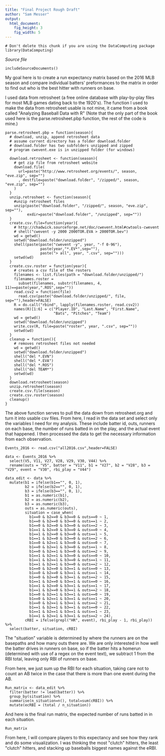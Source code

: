 ```yaml
---
title: "Final Project Rough Draft"
author: "Sam Messer"
output: 
  html_document:
    fig_height: 3
    fig_width: 5
---
```

<!-- Don't edit in between this line and the one below -->
```{r include=FALSE}
# Don't delete this chunk if you are using the DataComputing package
library(DataComputing)
```
*Source file* 
```{r, results='asis', echo=FALSE}
includeSourceDocuments()
```
<!-- Don't edit the material above this line -->

My goal here is to create a run expectancy matrix based on the 2016 MLB season and compare individual batters' preformances to the matrix in order to find out who is the best hitter with runners on base. 

I used data from retrosheet (a free online database with play-by-play files for most MLB games dating back to the 1920's). The function I used to make the data from retrosheet usable is not mine, it came from a book called "Analyzing Baseball Data with R" (Note that the only part of the book used here is the parse.retrosheet.pbp function, the rest of the code is mine.)

```{r}
parse.retrosheet.pbp = function(season){
  # download, unzip, append retrosheet data
  # assume current directory has a folder download.folder
  # download.folder has two subfolders unzipped and zipped
  # program cwevent.exe is in unzipped folder (for windows)
  
  download.retrosheet <- function(season){
    # get zip file from retrosheet website
    download.file(
      url=paste("http://www.retrosheet.org/events/", season, "eve.zip", sep="")
      , destfile=paste("download.folder", "/zipped/", season, "eve.zip", sep="")
    )
  }
  unzip.retrosheet <- function(season){
    #unzip retrosheet files
    unzip(paste("download.folder", "/zipped/", season, "eve.zip", sep=""), 
          exdir=paste("download.folder", "/unzipped", sep=""))
  }
  create.csv.file=function(year){
    # http://chadwick.sourceforge.net/doc/cwevent.html#cwtools-cwevent
    # shell("cwevent -y 2000 2000TOR.EVA > 2000TOR.bev")
    wd = getwd()
    setwd("download.folder/unzipped")
    shell(paste(paste("cwevent -y", year, "-f 0-96"), 
                paste(year,"*.EV*",sep=""),
                paste("> all", year, ".csv", sep="")))          
    setwd(wd)
  }
  create.csv.roster = function(year){
    # creates a csv file of the rosters
    filenames <- list.files(path = "download.folder/unzipped/")
    filenames.roster = 
      subset(filenames, substr(filenames, 4, 11)==paste(year,".ROS",sep=""))
    read.csv2 = function(file)
      read.csv(paste("download.folder/unzipped/", file, sep=""),header=FALSE)
    R = do.call("rbind", lapply(filenames.roster, read.csv2))
    names(R)[1:6] = c("Player.ID", "Last.Name", "First.Name", 
                      "Bats", "Pitches", "Team")
    wd = getwd()
    setwd("download.folder/unzipped")
    write.csv(R, file=paste("roster", year, ".csv", sep=""))
    setwd(wd)
  }
  cleanup = function(){
    # removes retrosheet files not needed
    wd = getwd()
    setwd("download.folder/unzipped")
    shell("del *.EVN")
    shell("del *.EVA")
    shell("del *.ROS")
    shell("del TEAM*")
    setwd(wd)
  }
  download.retrosheet(season)
  unzip.retrosheet(season)
  create.csv.file(season)
  create.csv.roster(season)
  cleanup()
}
```

The above function serves to pull the data down from retrosheet.org and turn it into usable csv files. From here, I read in the data set and select only the variables I need for my analysis. These include batter id, outs, runners on each base, the number of runs batted in on the play, and the actual event that happened. I then processed the data to get the necessary information from each observation.

```{r}
Events_2016 <- read.csv("all2016.csv",header=FALSE)

data <- Events_2016 %>% 
  select(V5, V11, V27, V28, V29, V30, V44) %>% 
  rename(outs = "V5", batter = "V11", b1 = "V27", b2 = "V28", b3 = "V29", event = "V30", rbi_play = "V44")

data_edit <- data %>%
  mutate(b1 = ifelse(b1=="", 0, 1), 
         b2 = ifelse(b2=="", 0, 1),
         b3 = ifelse(b3=="", 0, 1),
         b1 = as.numeric(b1),
         b2 = as.numeric(b2),
         b3 = as.numeric(b3),
         outs = as.numeric(outs),
         situation = case_when(
           b1==0 & b2==0 & b3==0 & outs==0 ~ 1, 
           b1==0 & b2==0 & b3==0 & outs==1 ~ 2,
           b1==0 & b2==0 & b3==0 & outs==2 ~ 3,
           b1==1 & b2==0 & b3==0 & outs==0 ~ 4,
           b1==1 & b2==0 & b3==0 & outs==1 ~ 5,
           b1==1 & b2==0 & b3==0 & outs==2 ~ 6,
           b1==0 & b2==1 & b3==0 & outs==0 ~ 7,
           b1==0 & b2==1 & b3==0 & outs==1 ~ 8,
           b1==0 & b2==1 & b3==0 & outs==2 ~ 9,
           b1==1 & b2==1 & b3==0 & outs==0 ~ 10,
           b1==1 & b2==1 & b3==0 & outs==1 ~ 11,
           b1==1 & b2==1 & b3==0 & outs==2 ~ 12,
           b1==0 & b2==0 & b3==1 & outs==0 ~ 13,
           b1==0 & b2==0 & b3==1 & outs==1 ~ 14,
           b1==0 & b2==0 & b3==1 & outs==2 ~ 15,
           b1==1 & b2==0 & b3==1 & outs==0 ~ 16,
           b1==1 & b2==0 & b3==1 & outs==1 ~ 17,
           b1==1 & b2==0 & b3==1 & outs==2 ~ 18,
           b1==0 & b2==1 & b3==1 & outs==0 ~ 19,
           b1==0 & b2==1 & b3==1 & outs==1 ~ 20,
           b1==0 & b2==1 & b3==1 & outs==2 ~ 21,
           b1==1 & b2==1 & b3==1 & outs==0 ~ 22,
           b1==1 & b2==1 & b3==1 & outs==1 ~ 23,
           b1==1 & b2==1 & b3==1 & outs==2 ~ 24),
         cRBI = ifelse(grepl("HR", event), rbi_play - 1, rbi_play)) %>% 
  select(batter, situation, cRBI) 
```

The "situation" variable is determined by where the runners are on the basepaths and how many outs there are. We are only interested in how well the batter drives in runners on base, so if the batter hits a homerun (determined with use of a regex on the event text), we subtract 1 from the RBI total, leaving only RBI of runners on base. 

From here, we just sum up the RBI for each situation, taking care not to count an AB twice in the case that there is more than one event during the AB.

```{r}
Run_matrix <- data_edit %>% 
  filter(batter != lead(batter)) %>% 
  group_by(situation) %>% 
  summarise(n_situation=n(), total=sum(cRBI)) %>% 
  mutate(ecRBI = (total / n_situation))
```
And here is the final run matrix, the expected number of runs batted in in each situation.

```{r}
Run_matrix
```

From here, I will compare players to this expectancy and see how they rank and do some visualization. I was thinking the most "clutch" hitters, the least "clutch" hitters, and stacking up baseballs biggest names against the eRBI. 

